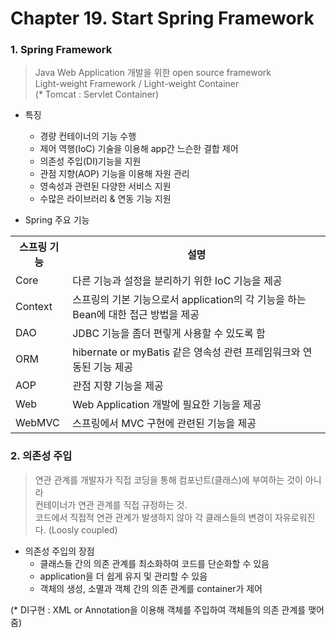 # Chapter 19. Start Spring Framework

<h3>1. Spring Framework</h3>

> Java Web Application 개발을 위한 open source framework<br>
> Light-weight Framework / Light-weight Container<br>
> (* Tomcat : Servlet Container)
- 특징
  - 경량 컨테이너의 기능 수행
  - 제어 역행(IoC) 기술을 이용해 app간 느슨한 결합 제어
  - 의존성 주입(DI)기능을 지원
  - 관점 지향(AOP) 기능을 이용해 자원 관리
  - 영속성과 관련된 다양한 서비스 지원
  - 수많은 라이브러리 & 연동 기능 지원

- Spring 주요 기능
<table>
  <tr>
    <th>스프링 기능</th>
    <th>설명</th>
  </tr>
  <tr>
    <td>Core</td>
    <td>다른 기능과 설정을 분리하기 위한 IoC 기능을 제공</td>
  </tr>
  <tr>
    <td>Context</td>
    <td>스프링의 기본 기능으로서 application의 각 기능을 하는 Bean에 대한 접근 방법을 제공</td>
  </tr>
  <tr>
    <td>DAO</td>
    <td>JDBC 기능을 좀더 편맇게 사용할 수 있도록 함</td>
  </tr>
  <tr>
    <td>ORM</td>
    <td>hibernate or myBatis 같은 영속성 관련 프레임워크와 연동된 기능 제공</td>
  </tr>
  <tr>
    <td>AOP</td>
    <td>관점 지향 기능을 제공</td>
  </tr>
  <tr>
    <td>Web</td>
    <td>Web Application 개발에 필요한 기능을 제공</td>
  </tr>
  <tr>
    <td>WebMVC</td>
    <td>스프링에서 MVC 구현에 관련된 기능을 제공</td>
  </tr>
</table>

<h3>2. 의존성 주입</h3>

> 연관 관계를 개발자가 직접 코딩을 통해 컴포넌트(클래스)에 부여하는 것이 아니라<br>
> 컨테이너가 연관 관계를 직접 규정하는 것.<br>
> 코드에서 직접적 연관 관계가 발생하지 않아 각 클래스들의 변경이 자유로워진다. (Loosly coupled)

- 의존성 주입의 장점
  - 클래스들 간의 의존 관계를 최소화하여 코드를 단순화할 수 있음
  - application을 더 쉽게 유지 및 관리할 수 있음
  - 객체의 생성, 소멸과 객체 간의 의존 관계를 container가 제어

(* DI구현 : XML or Annotation을 이용해 객체를 주입하여 객체들의 의존 관계를 맺어줌)


